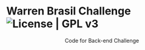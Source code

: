 # Warren Brasil Challenge ![License | GPL v3](https://img.shields.io/badge/License-GPLv3-blue.svg)

<div align="center">Code for Back-end Challenge</div>